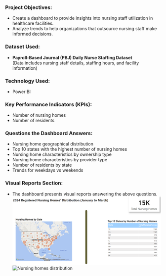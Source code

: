 ### Project Objectives:
- Create a dashboard to provide insights into nursing staff utilization in healthcare facilities.
- Analyze trends to help organizations that outsource nursing staff make informed decisions.

### Dataset Used:
- **Payroll-Based Journal (PBJ) Daily Nurse Staffing Dataset**  
  (Data includes nursing staff details, staffing hours, and facility information)

### Technology Used:
- Power BI

### Key Performance Indicators (KPIs):
- Number of nursing homes
- Number of residents

### Questions the Dashboard Answers:
- Nursing home geographical distribution
- Top 10 states with the highest number of nursing homes
- Nursing home characteristics by ownership type
- Nursing home characteristics by provider type
- Number of residents by state
- Trends for weekdays vs weekends

### Visual Reports Section:
- The dashboard presents visual reports answering the above questions.
  ![Nursing Homes Distribution](https://github.com/SelamS0202/DataAnalysisDashboard/blob/main/2024NursingHomesDistribution.png)
  ![Nursing homes distribution]([https://github.com/SelamS0202/DataAnalysisDashboard/blob/main/2024NursingHomesDistribution.png])


